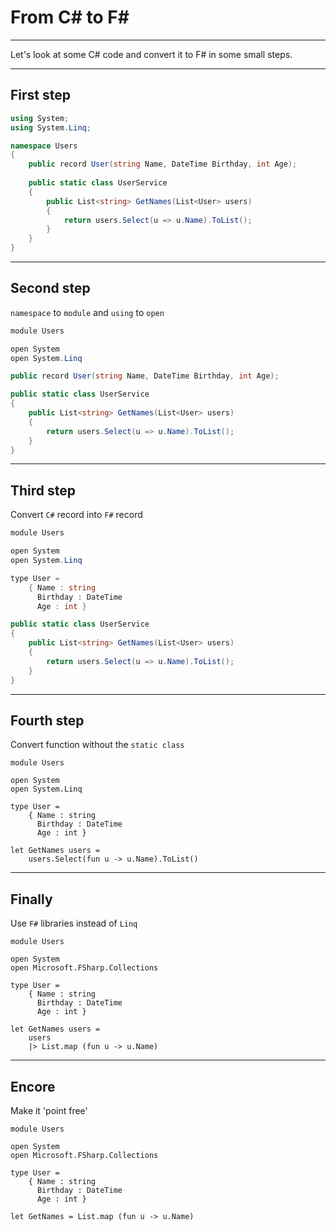 # From C# to F#

---
Let's look at some C# code and convert it to F# in some small steps.

---

## First step
```c#
using System;
using System.Linq;

namespace Users
{
    public record User(string Name, DateTime Birthday, int Age);
    
    public static class UserService
    {
        public List<string> GetNames(List<User> users)
        {
            return users.Select(u => u.Name).ToList();
        }
    }
} 
```
---
## Second step
`namespace` to `module` and `using` to `open`
```c#
module Users

open System
open System.Linq

public record User(string Name, DateTime Birthday, int Age);

public static class UserService
{
    public List<string> GetNames(List<User> users)
    {
        return users.Select(u => u.Name).ToList();
    }
}
```
---
## Third step
Convert `C#` record into `F#` record
```c#
module Users

open System
open System.Linq

type User = 
    { Name : string
      Birthday : DateTime
      Age : int }

public static class UserService
{
    public List<string> GetNames(List<User> users)
    {
        return users.Select(u => u.Name).ToList();
    }
} 
```
---
## Fourth step
Convert function without the `static class`
```f#
module Users

open System
open System.Linq

type User = 
    { Name : string
      Birthday : DateTime
      Age : int }

let GetNames users =
    users.Select(fun u -> u.Name).ToList()
```
---
## Finally
Use `F#` libraries instead of `Linq`
```f#
module Users

open System
open Microsoft.FSharp.Collections

type User = 
    { Name : string
      Birthday : DateTime
      Age : int }

let GetNames users =
    users
    |> List.map (fun u -> u.Name)
```
---
## Encore
Make it 'point free'
```f#
module Users

open System
open Microsoft.FSharp.Collections

type User = 
    { Name : string
      Birthday : DateTime
      Age : int }

let GetNames = List.map (fun u -> u.Name)
```